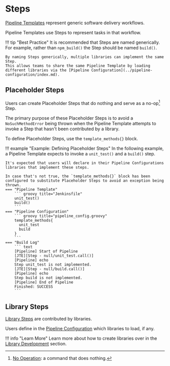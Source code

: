 # Steps

[Pipeline Templates](../pipeline-templates/index.md) represent generic software delivery workflows.

Pipeline Templates use Steps to represent tasks in that workflow.

!!! tip "Best Practice"
    It is recommended that Steps are named generically. For example, rather than `npm_build()` the Step should be named `build()`.

    By naming Steps generically, multiple libraries can implement the same Step.
    This allows teams to share the same Pipeline Template by loading different libraries via the [Pipeline Configuration](../pipeline-configuration/index.md). 

## Placeholder Steps

Users can create Placeholder Steps that do nothing and serve as a no-op[^1] Step.

The primary purpose of these Placeholder Steps is to avoid a `NoSuchMethodError` being thrown when the Pipeline Template attempts to invoke a Step that hasn't been contributed by a library.

To define Placeholder Steps, use the `template_methods{}` block.

!!! example "Example: Defining Placeholder Steps"
    In the following example, a Pipeline Template expects to invoke a `unit_test()` and a `build()` step.

    It's expected that users will declare in their Pipeline Configurations libraries that implement these steps. 

    In case that's not true, the `template_methods{}` block has been configured to substitute Placeholder Steps to avoid an exception being thrown. 
    === "Pipeline Template"
        ``` groovy title="Jenkinsfile"
        unit_test()
        build()
        ```
    === "Pipeline Configuration"
        ``` groovy title="pipeline_config.groovy"
        template_methods{
          unit_test
          build
        }
        ```
    === "Build Log"
        ``` text
        [Pipeline] Start of Pipeline
        [JTE][Step - null/unit_test.call()]
        [Pipeline] echo
        Step unit_test is not implemented.
        [JTE][Step - null/build.call()]
        [Pipeline] echo
        Step build is not implemented.
        [Pipeline] End of Pipeline
        Finished: SUCCESS
        ```

## Library Steps

[Library Steps](../library-development/library-steps.md) are contributed by libraries.

Users define in the [Pipeline Configuration](../pipeline-configuration/index.md) which libraries to load, if any.

!!! info "Learn More"
    Learn more about how to create libraries over in the [Library Development](../library-development/index.md) section.

[^1]: [No Operation](https://en.wikipedia.org/wiki/NOP_(code)): a command that does nothing.
